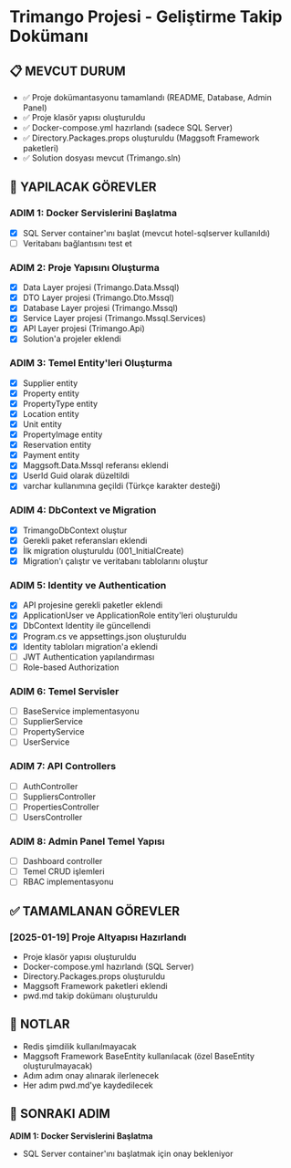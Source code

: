 # Trimango Projesi - Geliştirme Takip Dokümanı

## 📋 MEVCUT DURUM
- ✅ Proje dokümantasyonu tamamlandı (README, Database, Admin Panel)
- ✅ Proje klasör yapısı oluşturuldu
- ✅ Docker-compose.yml hazırlandı (sadece SQL Server)
- ✅ Directory.Packages.props oluşturuldu (Maggsoft Framework paketleri)
- ✅ Solution dosyası mevcut (Trimango.sln)

## 🚀 YAPILACAK GÖREVLER

### ADIM 1: Docker Servislerini Başlatma
- [x] SQL Server container'ını başlat (mevcut hotel-sqlserver kullanıldı)
- [ ] Veritabanı bağlantısını test et

### ADIM 2: Proje Yapısını Oluşturma
- [x] Data Layer projesi (Trimango.Data.Mssql)
- [x] DTO Layer projesi (Trimango.Dto.Mssql)
- [x] Database Layer projesi (Trimango.Mssql)
- [x] Service Layer projesi (Trimango.Mssql.Services)
- [x] API Layer projesi (Trimango.Api)
- [x] Solution'a projeler eklendi

### ADIM 3: Temel Entity'leri Oluşturma
- [x] Supplier entity
- [x] Property entity
- [x] PropertyType entity
- [x] Location entity
- [x] Unit entity
- [x] PropertyImage entity
- [x] Reservation entity
- [x] Payment entity
- [x] Maggsoft.Data.Mssql referansı eklendi
- [x] UserId Guid olarak düzeltildi
- [x] varchar kullanımına geçildi (Türkçe karakter desteği)

### ADIM 4: DbContext ve Migration
- [x] TrimangoDbContext oluştur
- [x] Gerekli paket referansları eklendi
- [x] İlk migration oluşturuldu (001_InitialCreate)
- [x] Migration'ı çalıştır ve veritabanı tablolarını oluştur

### ADIM 5: Identity ve Authentication
- [x] API projesine gerekli paketler eklendi
- [x] ApplicationUser ve ApplicationRole entity'leri oluşturuldu
- [x] DbContext Identity ile güncellendi
- [x] Program.cs ve appsettings.json oluşturuldu
- [x] Identity tabloları migration'a eklendi
- [ ] JWT Authentication yapılandırması
- [ ] Role-based Authorization

### ADIM 6: Temel Servisler
- [ ] BaseService implementasyonu
- [ ] SupplierService
- [ ] PropertyService
- [ ] UserService

### ADIM 7: API Controllers
- [ ] AuthController
- [ ] SuppliersController
- [ ] PropertiesController
- [ ] UsersController

### ADIM 8: Admin Panel Temel Yapısı
- [ ] Dashboard controller
- [ ] Temel CRUD işlemleri
- [ ] RBAC implementasyonu

## ✅ TAMAMLANAN GÖREVLER

### [2025-01-19] Proje Altyapısı Hazırlandı
- Proje klasör yapısı oluşturuldu
- Docker-compose.yml hazırlandı (SQL Server)
- Directory.Packages.props oluşturuldu
- Maggsoft Framework paketleri eklendi
- pwd.md takip dokümanı oluşturuldu

## 📝 NOTLAR
- Redis şimdilik kullanılmayacak
- Maggsoft Framework BaseEntity kullanılacak (özel BaseEntity oluşturulmayacak)
- Adım adım onay alınarak ilerlenecek
- Her adım pwd.md'ye kaydedilecek

## 🎯 SONRAKI ADIM
**ADIM 1: Docker Servislerini Başlatma**
- SQL Server container'ını başlatmak için onay bekleniyor
